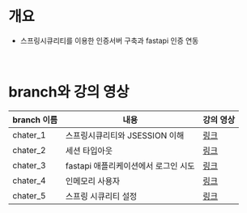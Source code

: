 # 개요
* 스프링시큐리티를 이용한 인증서버 구축과 fastapi 인증 연동

<br>

# branch와 강의 영상
| branch 이름 | 내용 | 강의 영상 |
| --------- | ----- | ---------- |
| chater_1 | 스프링시큐리티와 JSESSION 이해 | [링크](https://youtu.be/ewslpCROKXY) |
| chater_2 | 세션 타입아웃 | [링크](https://youtu.be/vdUPSycxk5M) |
| chater_3 | fastapi 애플리케이션에서 로그인 시도 | [링크](https://youtu.be/yRjSFZgfYw0) |
| chater_4 | 인메모리 사용자 | [링크](https://youtu.be/zbuWEH_9aCY) |
| chater_5 | 스프링 시큐리티 설정 | [링크](https://youtu.be/61sGK1-298I) |
